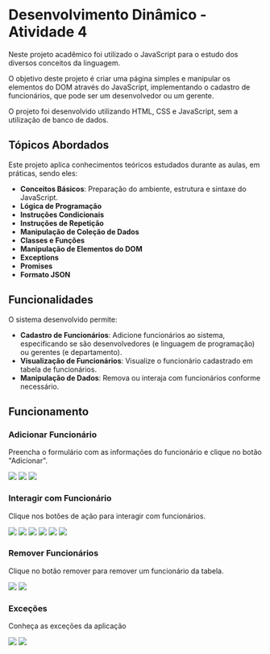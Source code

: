 # Desenvolvimento Dinâmico - Atividade 4

Neste projeto acadêmico foi utilizado o JavaScript para o estudo dos diversos conceitos da linguagem.

O objetivo deste projeto é criar uma página simples e manipular os elementos do DOM através do JavaScript, implementando o cadastro de funcionários, que pode ser um desenvolvedor ou um gerente.

O projeto foi desenvolvido utilizando HTML, CSS e JavaScript, sem a utilização de banco de dados.

## Tópicos Abordados

Este projeto aplica conhecimentos teóricos estudados durante as aulas, em práticas, sendo eles:

- **Conceitos Básicos**: Preparação do ambiente, estrutura e sintaxe do JavaScript.
- **Lógica de Programação** 
- **Instruções Condicionais**
- **Instruções de Repetição**
- **Manipulação de Coleção de Dados**
- **Classes e Funções**
- **Manipulação de Elementos do DOM**
- **Exceptions**
- **Promises**
- **Formato JSON**

## Funcionalidades

O sistema desenvolvido permite:

- **Cadastro de Funcionários**: Adicione funcionários ao sistema, especificando se são desenvolvedores (e linguagem de programação) ou gerentes (e departamento).
- **Visualização de Funcionários**: Visualize o funcionário cadastrado em tabela de funcionários.
- **Manipulação de Dados**: Remova ou interaja com funcionários conforme necessário.

## Funcionamento
### Adicionar Funcionário
Preencha o formulário com as informações do funcionário e clique no botão "Adicionar".

<img src="./evidencias/1_tela_inicial.png"/>
<img src="./evidencias/2_adicionar_Funcionario_1.png">
<img src="./evidencias/3_adicionar_Funcionario_2.png">

### Interagir com Funcionário
Clique nos botões de ação para interagir com funcionários.

<img src="./evidencias/4_apresentar_Funcionario_Dev.png">
<img src="./evidencias/5_trabalhar_Funcionario_Dev.png">
<img src="./evidencias/6_programar_Funcionario_Dev.png">

<img src="./evidencias/10_apresentar_Funcionario_Ger.png">
<img src="./evidencias/11_trabalhar_Funcionario_Ger.png">
<img src="./evidencias/12_gerenciar_Funcionario_Ger.png">

### Remover Funcionários
Clique no botão remover para remover um funcionário da tabela.

<img src="./evidencias/7_adicionar_Funcionario_2.png">
<img src="./evidencias/8_remover_Funcionario_2.png">

### Exceções
Conheça as exceções da aplicação

<img src="./evidencias/13_excecoes_1.png">
<img src="./evidencias/14_excecoes_2.png">
